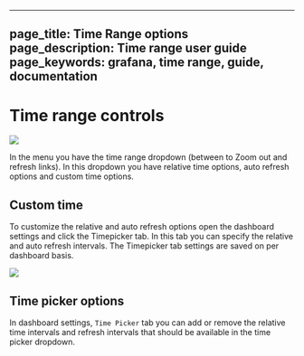 ----
page_title: Time Range options
page_description: Time range user guide
page_keywords: grafana, time range, guide, documentation
---

# Time range controls

![](/img/v1/time_range_controls.png)

In the menu you have the time range dropdown (between to Zoom out and refresh links).
In this dropdown you have relative time options, auto refresh options and custom time options.


## Custom time

To customize the relative and auto refresh options open the dashboard settings and click the Timepicker tab.
In this tab you can specify the relative and auto refresh intervals. The Timepicker tab settings are saved
on per dashboard basis.

![](/img/v1/timepicker_editor.png)

## Time picker options

In dashboard settings, `Time Picker` tab you can add or remove the relative time intervals and refresh intervals
that should be available in the time picker dropdown.
